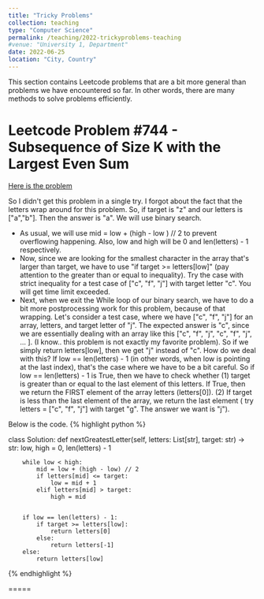 ```yaml
---
title: "Tricky Problems"
collection: teaching
type: "Computer Science"
permalink: /teaching/2022-trickyproblems-teaching
#venue: "University 1, Department"
date: 2022-06-25
location: "City, Country"
---
```


This section contains Leetcode problems that are a bit more general than problems we have encountered so far.  In other words, there are many methods to solve problems efficiently.  

Leetcode Problem #744 - Subsequence of Size K with the Largest Even Sum 
=====

[Here is the problem](https://leetcode.com/problems/find-smallest-letter-greater-than-target/)

So I didn't get this problem in a single try.  I forgot about the fact that the letters wrap around for this problem.  So, if target is "z" and our letters is ["a","b"].  Then the answer is "a".  We will use binary search. 
- As usual, we will use mid = low + (high - low ) // 2 to prevent overflowing happening. Also, low and high will be 0 and len(letters) - 1 respectively. 
- Now, since we are looking for the smallest character in the array that's larger than target, we have to use "if target >= letters[low]" (pay attention to the greater than or equal to inequality). Try the case with strict inequality for a test case of ["c", "f", "j"] with target letter "c".  You will get time limit exceeded. 
- Next, when we exit the While loop of our binary search, we have to do a bit more postprocessing work for this problem, because of that wrapping. Let's consider a test case, where we have ["c", "f", "j"] for an array, letters, and target letter of "j".  The expected answer is "c", since we are essentially dealing with an array like this ["c", "f", "j", "c", "f", "j", ... ].  (I know.. this problem is not exactly my favorite problem).  So if we simply return letters[low], then we get "j" instead of "c".  How do we deal with this?  If low == len(letters) - 1 (in other words, when low is pointing at the last index), that's the case where we have to be a bit careful. So if low == len(letters) - 1 is True, then we have to check whether (1) target is greater than or equal to the last element of this letters.  If True, then we return the FIRST element of the array letters (letters[0]).  (2) If target is less than the last element of the array, we return the last element ( try letters = ["c", "f", "j"] with target "g".  The answer we want is "j"). 

Below is the code. 
{% highlight python %}

class Solution:
    def nextGreatestLetter(self, letters: List[str], target: str) -> str:
        low, high = 0, len(letters) - 1
        
        while low < high: 
            mid = low + (high - low) // 2
            if letters[mid] <= target:
                low = mid + 1
            elif letters[mid] > target:
                high = mid

                
        if low == len(letters) - 1:
            if target >= letters[low]:
                return letters[0]
            else:
                return letters[-1]
        else:
            return letters[low]
        

{% endhighlight %} 

=====
